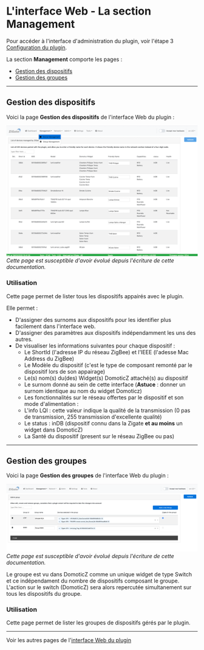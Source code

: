 # L'interface Web - La section Management

Pour accéder à l'interface d'administration du plugin, voir l'étape 3 [Configuration du plugin](Configuration.md).

La section __Management__ comporte les pages :

* [Gestion des dispositifs](#gestion-des-dispositifs)
* [Gestion des groupes](#gestion-des-groupes)


------------------------------------------------
## Gestion des dispositifs

Voici la page __Gestion des dispositifs__ de l'interface Web du plugin : 

![Device Management](../Images/Device-Management.png)
*Cette page est susceptible d'avoir évolué depuis l'écriture de cette documentation.*

### Utilisation

Cette page permet de lister tous les dispositifs appairés avec le plugin. 

Elle permet :

* D'assigner des surnoms aux dispositifs pour les identifier plus facilement dans l'interface web.
* D'assigner des paramètres aux dispositifs indépendamment les uns des autres.
* De visualiser les informations suivantes pour chaque dispositif :
  * Le ShortId (l'adresse IP du réseau ZigBee) et l'IEEE (l'adesse Mac Address du ZigBee)
  * Le Modèle du dispositif (c'est le type de composant remonté par le dispositif lors de son appairage)
  * Le(s) nom(s) du(des) Widget(s) DomoticZ attaché(s) au dispositif
  * Le surnom donné au sein de cette interface (**Astuce** : donner un surnom identique au nom du widget Domoticz)
  * Les fonctionnalités sur le réseau offertes par le dispositif et son mode d'alimentation : 
  * L'info LQI : cette valeur indique la qualité de la transmission (0 pas de transmission, 255 transmission d'excellente qualité)
  * Le status : inDB (dispositif connu dans la Zigate **et au moins** un widget dans DomoticZ)
  * La Santé du dispositif (present sur le réseau ZigBee ou pas)

------------------------------------------------
## Gestion des groupes

Voici la page __Gestion des groupes__ de l'interface Web du plugin : 

![Group Management](../Images/Group-Management.png)
*Cette page est susceptible d'avoir évolué depuis l'écriture de cette documentation.*

Le groupe est vu dans DomoticZ comme un unique widget de type Switch et ce indépendament du nombre de dispositifs composant le groupe. L'action sur le switch (DomoticZ) sera alors repercutée simultanement sur tous les dispositifs du groupe.

### Utilisation

Cette page permet de lister les groupes de dispositifs gérés par le plugin.


------------------------------------------------
Voir les autres pages de l'[interface Web du plugin](Home.md#linterface-web-du-plugin)
